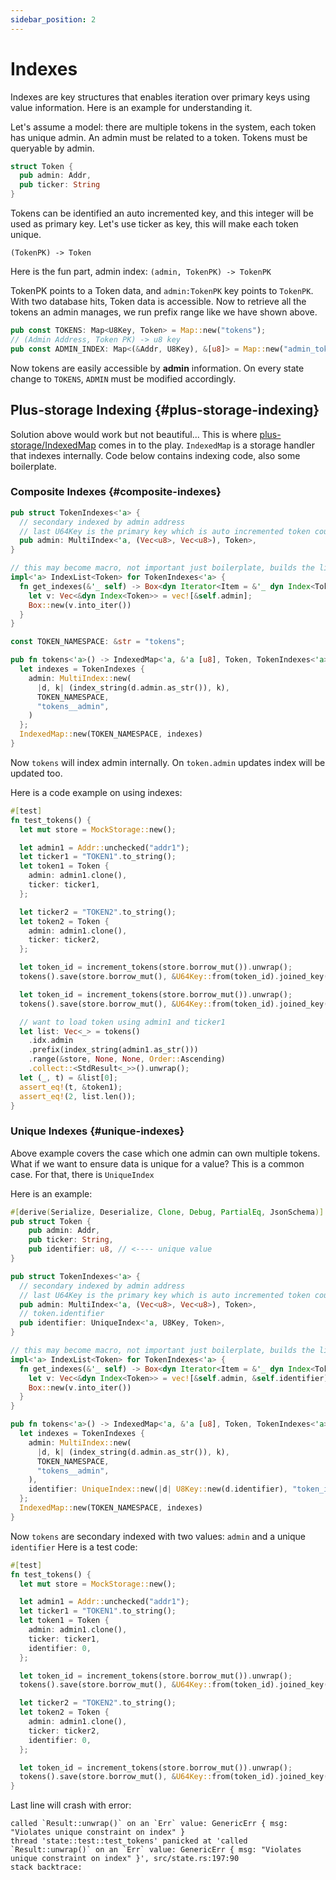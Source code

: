 ```yaml
---
sidebar_position: 2
---
```


# Indexes

Indexes are key structures that enables iteration over primary keys using value information.
Here is an example for understanding it.

Let's assume a model: there are multiple tokens in the system, each token has unique admin.
An admin must be related to a token. Tokens must be queryable by admin.

```rust
struct Token {
  pub admin: Addr,
  pub ticker: String
}
```

Tokens can be identified an auto incremented key, and this integer will be used as primary key.
Let's use ticker as key, this will make each token unique.

`(TokenPK) -> Token`

Here is the fun part, admin index:
`(admin, TokenPK) -> TokenPK`

TokenPK points to a Token data, and `admin:TokenPK` key points to `TokenPK`. With two database hits, Token data is
accessible.
Now to retrieve all the tokens an admin manages, we run prefix range like we have shown above.

```rust
pub const TOKENS: Map<U8Key, Token> = Map::new("tokens");
// (Admin Address, Token PK) -> u8 key
pub const ADMIN_INDEX: Map<(&Addr, U8Key), &[u8]> = Map::new("admin_tokenpk");
```

Now tokens are easily accessible by **admin** information. On every state change to `TOKENS`,
`ADMIN` must be modified accordingly.

## Plus-storage Indexing {#plus-storage-indexing}

Solution above would work but not beautiful...
This is where [plus-storage/IndexedMap](https://github.com/CosmWasm/cosmwasm-plus/blob/main/packages/storage-plus/src/indexed_map.rs)
comes in to the play. `IndexedMap` is a storage handler that indexes internally. Code below contains indexing code,
also some boilerplate.

### Composite Indexes {#composite-indexes}

```rust
pub struct TokenIndexes<'a> {
  // secondary indexed by admin address
  // last U64Key is the primary key which is auto incremented token counter
  pub admin: MultiIndex<'a, (Vec<u8>, Vec<u8>), Token>,
}

// this may become macro, not important just boilerplate, builds the list of indexes for later use
impl<'a> IndexList<Token> for TokenIndexes<'a> {
  fn get_indexes(&'_ self) -> Box<dyn Iterator<Item = &'_ dyn Index<Token>> + '_> {
    let v: Vec<&dyn Index<Token>> = vec![&self.admin];
    Box::new(v.into_iter())
  }
}

const TOKEN_NAMESPACE: &str = "tokens";

pub fn tokens<'a>() -> IndexedMap<'a, &'a [u8], Token, TokenIndexes<'a>> {
  let indexes = TokenIndexes {
    admin: MultiIndex::new(
      |d, k| (index_string(d.admin.as_str()), k),
      TOKEN_NAMESPACE,
      "tokens__admin",
    )
  };
  IndexedMap::new(TOKEN_NAMESPACE, indexes)
}
```

Now `tokens` will index admin internally. On `token.admin` updates index will be updated too.

Here is a code example on using indexes:

```rust
#[test]
fn test_tokens() {
  let mut store = MockStorage::new();

  let admin1 = Addr::unchecked("addr1");
  let ticker1 = "TOKEN1".to_string();
  let token1 = Token {
    admin: admin1.clone(),
    ticker: ticker1,
  };

  let ticker2 = "TOKEN2".to_string();
  let token2 = Token {
    admin: admin1.clone(),
    ticker: ticker2,
  };

  let token_id = increment_tokens(store.borrow_mut()).unwrap();
  tokens().save(store.borrow_mut(), &U64Key::from(token_id).joined_key(), &token1).unwrap();

  let token_id = increment_tokens(store.borrow_mut()).unwrap();
  tokens().save(store.borrow_mut(), &U64Key::from(token_id).joined_key(), &token1).unwrap();

  // want to load token using admin1 and ticker1
  let list: Vec<_> = tokens()
    .idx.admin
    .prefix(index_string(admin1.as_str()))
    .range(&store, None, None, Order::Ascending)
    .collect::<StdResult<_>>().unwrap();
  let (_, t) = &list[0];
  assert_eq!(t, &token1);
  assert_eq!(2, list.len());
}
```

### Unique Indexes {#unique-indexes}

Above example covers the case which one admin can own multiple tokens.
What if we want to ensure data is unique for a value? This is a common case.
For that, there is `UniqueIndex`

Here is an example:

```rust
#[derive(Serialize, Deserialize, Clone, Debug, PartialEq, JsonSchema)]
pub struct Token {
    pub admin: Addr,
    pub ticker: String,
    pub identifier: u8, // <---- unique value
}

pub struct TokenIndexes<'a> {
  // secondary indexed by admin address
  // last U64Key is the primary key which is auto incremented token counter
  pub admin: MultiIndex<'a, (Vec<u8>, Vec<u8>), Token>,
  // token.identifier
  pub identifier: UniqueIndex<'a, U8Key, Token>,
}

// this may become macro, not important just boilerplate, builds the list of indexes for later use
impl<'a> IndexList<Token> for TokenIndexes<'a> {
  fn get_indexes(&'_ self) -> Box<dyn Iterator<Item = &'_ dyn Index<Token>> + '_> {
    let v: Vec<&dyn Index<Token>> = vec![&self.admin, &self.identifier];
    Box::new(v.into_iter())
  }
}

pub fn tokens<'a>() -> IndexedMap<'a, &'a [u8], Token, TokenIndexes<'a>> {
  let indexes = TokenIndexes {
    admin: MultiIndex::new(
      |d, k| (index_string(d.admin.as_str()), k),
      TOKEN_NAMESPACE,
      "tokens__admin",
    ),
    identifier: UniqueIndex::new(|d| U8Key::new(d.identifier), "token_identifier"),
  };
  IndexedMap::new(TOKEN_NAMESPACE, indexes)
}
```

Now `tokens` are secondary indexed with two values: `admin` and a unique `identifier`
Here is a test code:

```rust
#[test]
fn test_tokens() {
  let mut store = MockStorage::new();

  let admin1 = Addr::unchecked("addr1");
  let ticker1 = "TOKEN1".to_string();
  let token1 = Token {
    admin: admin1.clone(),
    ticker: ticker1,
    identifier: 0,
  };

  let token_id = increment_tokens(store.borrow_mut()).unwrap();
  tokens().save(store.borrow_mut(), &U64Key::from(token_id).joined_key(), &token1).unwrap();

  let ticker2 = "TOKEN2".to_string();
  let token2 = Token {
    admin: admin1.clone(),
    ticker: ticker2,
    identifier: 0,
  };

  let token_id = increment_tokens(store.borrow_mut()).unwrap();
  tokens().save(store.borrow_mut(), &U64Key::from(token_id).joined_key(), &token1).unwrap();
}
```

Last line will crash with error:

```
called `Result::unwrap()` on an `Err` value: GenericErr { msg: "Violates unique constraint on index" }
thread 'state::test::test_tokens' panicked at 'called `Result::unwrap()` on an `Err` value: GenericErr { msg: "Violates unique constraint on index" }', src/state.rs:197:90
stack backtrace:
```

